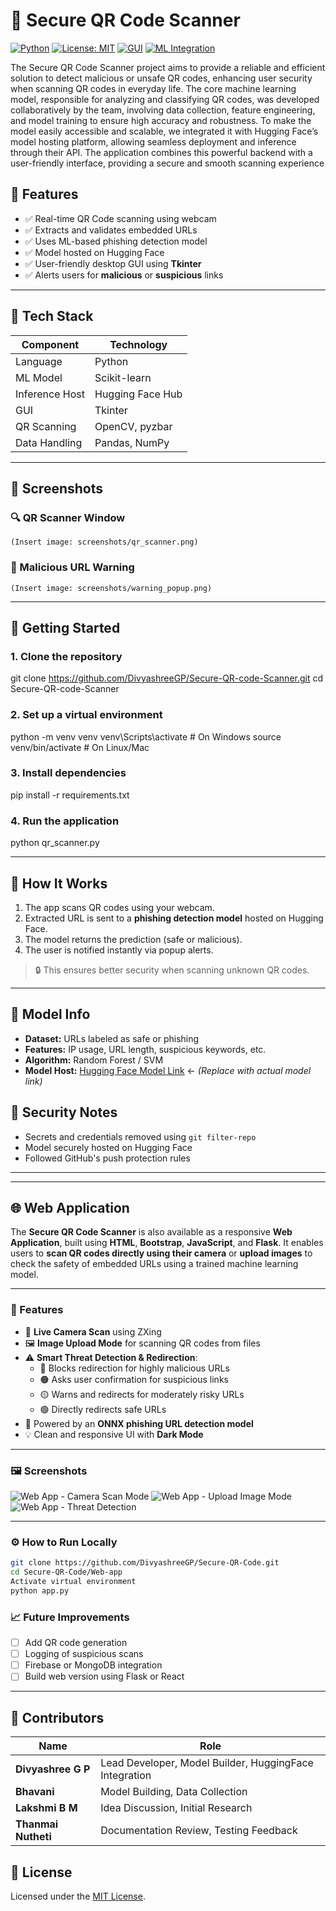 # 🔐 Secure QR Code Scanner

[![Python](https://img.shields.io/badge/Python-3.10-blue?logo=python)](https://www.python.org/)
[![License: MIT](https://img.shields.io/badge/License-MIT-green.svg)](https://opensource.org/licenses/MIT)
[![GUI](https://img.shields.io/badge/GUI-Tkinter-orange)]()
[![ML Integration](https://img.shields.io/badge/Model-HuggingFace-purple?logo=huggingface)](https://huggingface.co/)

The Secure QR Code Scanner project aims to provide a reliable and efficient solution to detect malicious or unsafe QR codes, enhancing user security when scanning QR codes in everyday life. The core machine learning model, responsible for analyzing and classifying QR codes, was developed collaboratively by the team, involving data collection, feature engineering, and model training to ensure high accuracy and robustness. To make the model easily accessible and scalable, we integrated it with Hugging Face’s model hosting platform, allowing seamless deployment and inference through their API. The application combines this powerful backend with a user-friendly interface, providing a secure and smooth scanning experience
## 📌 Features

- ✅ Real-time QR Code scanning using webcam
- ✅ Extracts and validates embedded URLs
- ✅ Uses ML-based phishing detection model
- ✅ Model hosted on Hugging Face
- ✅ User-friendly desktop GUI using **Tkinter**
- ✅ Alerts users for **malicious** or **suspicious** links

---

## 🧠 Tech Stack

| Component       | Technology         |
|----------------|--------------------|
| Language        | Python             |
| ML Model        | Scikit-learn       |
| Inference Host  | Hugging Face Hub   |
| GUI             | Tkinter            |
| QR Scanning     | OpenCV, pyzbar     |
| Data Handling   | Pandas, NumPy      |

---

## 📸 Screenshots

### 🔍 QR Scanner Window
`(Insert image: screenshots/qr_scanner.png)`

### 🛑 Malicious URL Warning
`(Insert image: screenshots/warning_popup.png)`

---

## 🚀 Getting Started

### 1. Clone the repository

git clone https://github.com/DivyashreeGP/Secure-QR-code-Scanner.git
cd Secure-QR-code-Scanner

### 2. Set up a virtual environment

python -m venv venv
venv\Scripts\activate # On Windows
source venv/bin/activate # On Linux/Mac

### 3. Install dependencies

pip install -r requirements.txt

### 4. Run the application

python qr_scanner.py

---

## 🧪 How It Works

1. The app scans QR codes using your webcam.
2. Extracted URL is sent to a **phishing detection model** hosted on Hugging Face.
3. The model returns the prediction (safe or malicious).
4. The user is notified instantly via popup alerts.

> 🔒 This ensures better security when scanning unknown QR codes.

---

## 🤖 Model Info

- **Dataset:** URLs labeled as safe or phishing  
- **Features:** IP usage, URL length, suspicious keywords, etc.  
- **Algorithm:** Random Forest / SVM  
- **Model Host:** [Hugging Face Model Link](https://huggingface.co/your-model-name) ← *(Replace with actual model link)*


## 🔐 Security Notes

- Secrets and credentials removed using `git filter-repo`
- Model securely hosted on Hugging Face
- Followed GitHub's push protection rules

---
---

## 🌐 Web Application

The **Secure QR Code Scanner** is also available as a responsive **Web Application**, built using **HTML**, **Bootstrap**, **JavaScript**, and **Flask**. It enables users to **scan QR codes directly using their camera** or **upload images** to check the safety of embedded URLs using a trained machine learning model.

---

### 🚀 Features

- 📸 **Live Camera Scan** using ZXing
- 🖼️ **Image Upload Mode** for scanning QR codes from files
- ⚠️ **Smart Threat Detection & Redirection**:
  - 🔴 Blocks redirection for highly malicious URLs
  - 🟠 Asks user confirmation for suspicious links
  - 🟡 Warns and redirects for moderately risky URLs
  - 🟢 Directly redirects safe URLs
- 🧠 Powered by an **ONNX phishing URL detection model**
- 💡 Clean and responsive UI with **Dark Mode**

---

### 🖼️ Screenshots

<!-- Add screenshots in the 'screenshots/' directory and link them here -->
![Web App - Camera Scan Mode](screenshots/webapp-camera.png)
![Web App - Upload Image Mode](screenshots/webapp-upload.png)
![Web App - Threat Detection](screenshots/webapp-threat.png)

---

### ⚙️ How to Run Locally

```bash
git clone https://github.com/DivyashreeGP/Secure-QR-Code.git
cd Secure-QR-Code/Web-app
Activate virtual environment
python app.py
``` 
### 📈 Future Improvements

- [ ] Add QR code generation
- [ ] Logging of suspicious scans
- [ ] Firebase or MongoDB integration
- [ ] Build web version using Flask or React

---

## 👥 Contributors

| Name               | Role                                                   |
| ------------------ | ------------------------------------------------------ |
| **Divyashree G P** | Lead Developer, Model Builder, HuggingFace Integration |
| **Bhavani**        | Model Building, Data Collection                        |
| **Lakshmi B M**    | Idea Discussion, Initial Research                      |
| **Thanmai Nutheti**| Documentation Review, Testing Feedback                 |


## 📜 License

Licensed under the [MIT License](LICENSE).
